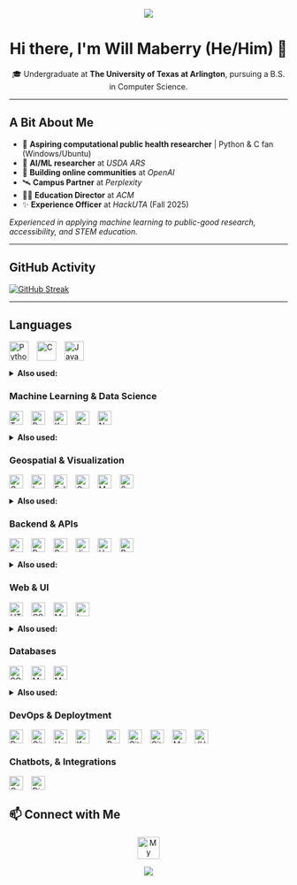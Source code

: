 <p align="center">
  <img src="https://capsule-render.vercel.app/api?type=waving&color=gradient&height=75&section=header" />
</p>
<h1 align="center">Hi there, I'm Will Maberry (He/Him) 👋</h1>
<p align="center">
  🎓 Undergraduate at <b>The University of Texas at Arlington</b>, pursuing a B.S. in Computer Science.
</p>

---

## **A Bit About Me**
- 🧬 **Aspiring computational public health researcher** | Python & C fan (Windows/Ubuntu)
- 🥼 **AI/ML researcher** at _USDA ARS_
- 👥 **Building online communities** at _OpenAI_
- 🛰️ **Campus Partner** at _Perplexity_
- 🧑‍🏫 **Education Director** at _ACM_
- ✨ **Experience Officer** at _HackUTA_ (Fall 2025)

*Experienced in applying machine learning to public-good research, accessibility, and STEM education.*

---

## GitHub Activity

[![GitHub Streak](https://streak-stats.vercel.app?user=dinosaur-oatmeal&hide-border=true)](https://git.io/streak-stats)

---

## Languages

<p style="display: flex; flex-wrap: wrap; gap: 15px;">
  <img src="https://img.shields.io/badge/Python-%233776AB.svg?style=flat&logo=python&logoColor=ffdd54" style="height: 35px;" alt="Python"/>
    <img src="https://img.shields.io/badge/C-%2300599C.svg?style=flat&logo=c&logoColor=white" style="height: 35px;" alt="C"/>
  <img src="https://img.shields.io/badge/Java-%23ED8B00.svg?style=flat&logo=openjdk&logoColor=white" style="height: 35px;" alt="Java"/>
</p>
<details>
  <summary><strong>Also used:</strong></summary>
  JavaScript | Elm | Scala
</details>

### Machine Learning & Data Science

<p style="display: flex; flex-wrap: wrap; gap: 15px;">
  <img src="https://img.shields.io/badge/TensorFlow-%23FF6F00.svg?style=flat&logo=tensorflow&logoColor=white" style="height: 25px;" alt="TensorFlow"/>
  <img src="https://img.shields.io/badge/PyTorch-%23EE4C2C.svg?style=flat&logo=pytorch&logoColor=white" style="height: 25px;" alt="PyTorch"/>
  <img src="https://img.shields.io/badge/Keras-FF0000?style=flat&logo=keras&logoColor=white" style="height: 25px;" alt="Keras"/>
  <img src="https://img.shields.io/badge/Pandas-%23150458.svg?style=flat&logo=pandas&logoColor=white" style="height: 25px;" alt="Pandas"/>
  <img src="https://img.shields.io/badge/NumPy-%23013243.svg?style=flat&logo=numpy&logoColor=white" style="height: 25px;" alt="NumPy"/>
</p>
<details>
  <summary><strong>Also used:</strong></summary>
  Scikit-learn | Imbalanced-learn | AutoGluon | Optuna
  <br/>
  OpenCV | MediaPipe | XGBoost | LightGBM | SHAP
</details>

### Geospatial & Visualization

<p style="display: flex; flex-wrap: wrap; gap: 15px;">
  <img src="https://img.shields.io/badge/GeoPandas-%23213F7D.svg?style=flat&logo=geopandas&logoColor=white" style="height: 25px;" alt="GeoPandas"/>
  <img src="https://img.shields.io/badge/Leaflet-%232264BF.svg?style=flat&logo=leaflet&logoColor=white" style="height: 25px;" alt="Leaflet"/>
  <img src="https://img.shields.io/badge/Folium-%231296FA.svg?style=flat&logo=python&logoColor=white" style="height: 25px;" alt="Folium"/>
  <img src="https://img.shields.io/badge/Geemap-%23009E6A.svg?style=flat&logo=none" style="height: 25px;" alt="Geemap"/>
  <img src="https://img.shields.io/badge/Matplotlib-%230076A8.svg?style=flat&logo=python&logoColor=white" style="height: 25px;" alt="Matplotlib"/>
  <img src="https://img.shields.io/badge/Seaborn-%2300CED1.svg?style=flat&logo=python&logoColor=white" style="height: 25px;" alt="Seaborn"/>
</p>
<details>
  <summary><strong>Also used:</strong></summary>
  Shapely | ImageIO | Google Earth Engine
</details>

### Backend & APIs

<p style="display: flex; flex-wrap: wrap; gap: 15px;">
  <img src="https://img.shields.io/badge/FastAPI-%23009688.svg?style=flat&logo=fastapi&logoColor=white" style="height: 25px;" alt="FastAPI"/>
  <img src="https://img.shields.io/badge/Dash-%23E1BEE7.svg?style=flat&logo=plotly&logoColor=white" style="height: 25px;" alt="Dash"/>
  <img src="https://img.shields.io/badge/Pydantic-%2300B4CC.svg?style=flat&logo=pydantic&logoColor=white" style="height: 25px;" alt="Pydantic"/>
    <img src="https://img.shields.io/badge/Jinja2-%23B41717.svg?style=flat&logo=jinja&logoColor=white" style="height: 25px;" alt="Jinja2"/>
  <img src="https://img.shields.io/badge/Uvicorn-%23000000.svg?style=flat&logo=uvicorn&logoColor=white" style="height: 25px;" alt="Uvicorn"/>
  <img src="https://img.shields.io/badge/Postman-%23FF6C37.svg?style=flat&logo=postman&logoColor=white" style="height: 25px;" alt="Postman"/>
</p>
<details>
  <summary><strong>Also used:</strong></summary>
  REST APIs | OAuth2 | JWT | WebSockets
</details>

### Web & UI

<p style="display: flex; flex-wrap: wrap; gap: 15px;">
  <img src="https://img.shields.io/badge/HTML-%23E34F26.svg?style=flat&logo=html5&logoColor=white" style="height: 25px;" alt="HTML"/>
  <img src="https://img.shields.io/badge/CSS-%231572B6.svg?style=flat&logo=css3&logoColor=white" style="height: 25px;" alt="CSS"/>
  <img src="https://img.shields.io/badge/Markdown-%23000000.svg?style=flat&logo=markdown&logoColor=white" style="height: 25px;" alt="Markdown"/>
  <img src="https://img.shields.io/badge/LaTeX-%23008080.svg?style=flat&logo=latex&logoColor=white" style="height: 25px;" alt="LaTeX"/>
</p>
<details>
  <summary><strong>Also used:</strong></summary>
  Canvas | IPyWidgets
</details>

### Databases

<p style="display: flex; flex-wrap: wrap; gap: 15px;">
  <img src="https://img.shields.io/badge/SQLite-%23003B57.svg?style=flat&logo=sqlite&logoColor=white" style="height: 25px;" alt="SQLite"/>
  <img src="https://img.shields.io/badge/MySQL-%234479A1.svg?style=flat&logo=mysql&logoColor=white" style="height: 25px;" alt="MySQL"/>
  <img src="https://img.shields.io/badge/MongoDB-%2347A248.svg?style=flat&logo=mongodb&logoColor=white" style="height: 25px;" alt="MongoDB"/>
</p>
<details>
  <summary><strong>Also used:</strong></summary>
  SQLAlchemy | JSON
</details>

### DevOps & Deploytment

<p style="display: flex; flex-wrap: wrap; gap: 15px;">
  <img src="https://img.shields.io/badge/Docker-%230db7ed.svg?style=flat&logo=docker&logoColor=white" style="height: 25px;" alt="Docker"/>
  <img src="https://img.shields.io/badge/GitHub%20Actions-%232671E5.svg?style=flat&logo=githubactions&logoColor=white" style="height: 25px;" alt="GitHub Actions"/>
  <img src="https://img.shields.io/badge/Heroku-%23430098.svg?style=flat&logo=heroku&logoColor=white" style="height: 25px;" alt="Heroku"/>
  <img src="https://img.shields.io/badge/Koyeb-%230050a4.svg?style=flat&logo=koyeb&logoColor=white" style="height: 25px;" alt="Koyeb"/>
  <br/>
  <img src="https://img.shields.io/badge/GNU%20Bash-%234EAA25.svg?style=flat&logo=gnubash&logoColor=white" style="height: 25px;" alt="Bash"/>
  <img src="https://img.shields.io/badge/Git-%23F05032.svg?style=flat&logo=git&logoColor=white" style="height: 25px;" alt="Git"/>
  <img src="https://img.shields.io/badge/GitHub%20Pages-%237C3AE1.svg?style=flat&logo=github&logoColor=white" style="height: 25px;" alt="GitHub Pages"/>
  <img src="https://img.shields.io/badge/Maven-%23C71A36.svg?style=flat&logo=apachemaven&logoColor=white" style="height: 25px;" alt="Maven"/>
  <img src="https://img.shields.io/badge/JUnit-%23D13434.svg?style=flat&logo=junit5&logoColor=white" style="height: 25px;" alt="JUnit"/>
</p>

### Chatbots, & Integrations

<p style="display: flex; flex-wrap: wrap; gap: 15px;">
  <img src="https://img.shields.io/badge/OpenAI_API-%231A1A1A.svg?style=flat&logo=openai&logoColor=white" style="height: 25px;" alt="OpenAI API"/>
  <img src="https://img.shields.io/badge/Discord.py-%237289DA.svg?style=flat&logo=discord&logoColor=white" style="height: 25px;" alt="Discord.py"/>
</p>


## 📫 Connect with Me

<div style="text-align: center; margin-top: 20px;">
  <a href="https://dinosaur-oatmeal.github.io/" target="_blank">
    <img src="https://img.shields.io/badge/🌐%20My%20Website-%234285F4.svg?&style=flat" alt="My Website" style="height: 40px;"/>
  </a>
</div>

<p align="center">
  <img src="https://capsule-render.vercel.app/api?type=waving&color=gradient&height=75&section=footer"/>
</p>
